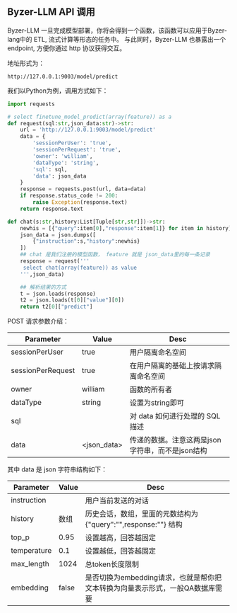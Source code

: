 ## Byzer-LLM API 调用

Byzer-LLM  一旦完成模型部署，你将会得到一个函数，该函数可以应用于Byzer-lang中的 ETL, 流式计算等形态的任务中。
与此同时，Byzer-LLM 也暴露出一个 endpoint, 方便你通过 http 协议获得交互。

地址形式为：

```
http://127.0.0.1:9003/model/predict
```

我们以Python为例，调用方式如下：

```python
import requests

# select finetune_model_predict(array(feature)) as a
def request(sql:str,json_data:str)->str:
    url = 'http://127.0.0.1:9003/model/predict'
    data = {
        'sessionPerUser': 'true',
        'sessionPerRequest': 'true',
        'owner': 'william',
        'dataType': 'string',
        'sql': sql,
        'data': json_data
    }
    response = requests.post(url, data=data)
    if response.status_code != 200:
        raise Exception(response.text)
    return response.text

def chat(s:str,history:List[Tuple[str,str]])->str:
    newhis = [{"query":item[0],"response":item[1]} for item in history]
    json_data = json.dumps([
        {"instruction":s,"history":newhis}
    ])
    ## chat 是我们注册的模型函数， feature 就是 json_data里的每一条记录
    response = request('''
     select chat(array(feature)) as value
    ''',json_data)   

    ## 解析结果的方式 
    t = json.loads(response)
    t2 = json.loads(t[0]["value"][0])
    return t2[0]["predict"]    
```

POST 请求参数介绍：


| Parameter          | Value      | Desc|
|--------------------|------------|------|
| sessionPerUser     | true       |用户隔离命名空间|
| sessionPerRequest  | true       |在用户隔离的基础上按请求隔离命名空间|
| owner              | william    |函数的所有者|
| dataType           | string     |设置为string即可|
| sql                | <sql>      |对 data 如何进行处理的 SQL 描述|
| data               | <json_data> |传递的数据。注意这两是json 字符串，而不是json结构|


其中 data 是 json 字符串结构如下：

| Parameter          | Value      | Desc|
|--------------------|------------|------|
| instruction     |        |用户当前发送的对话|
| history  | 数组        |历史会话，数组，里面的元数结构为 {"query":"",response:""} 结构|
| top_p  | 0.95      | 设置越高，回答越固定 |
| temperature  | 0.1       | 设置越低，回答越固定|
| max_length  | 1024       | 总token长度限制|
| embedding  | false       | 是否切换为embedding请求，也就是帮你把文本转换为向量表示形式，一般QA数据库需要|

